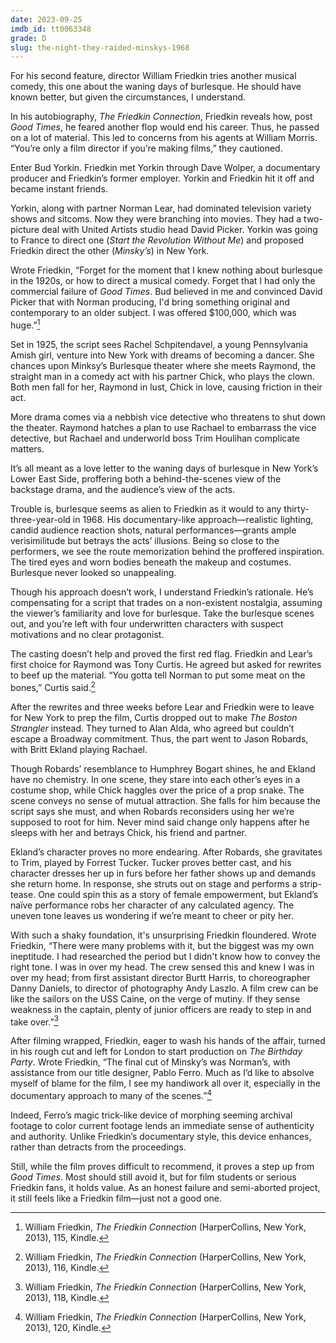 ```yaml
---
date: 2023-09-25
imdb_id: tt0063348
grade: D
slug: the-night-they-raided-minskys-1968
---
```


For his second feature, director William Friedkin tries another musical comedy, this one about the waning days of burlesque. He should have known better, but given the circumstances, I understand.

<!-- end -->

In his autobiography, _The Friedkin Connection_, Friedkin reveals how, post <span data-imdb-id="tt0061720">_Good Times_</span>, he feared another flop would end his career. Thus, he passed on a lot of material. This led to concerns from his agents at William Morris. “You’re only a film director if you’re making films,” they cautioned.

Enter Bud Yorkin. Friedkin met Yorkin through Dave Wolper, a documentary producer and Friedkin’s former employer. Yorkin and Friedkin hit it off and became instant friends.

Yorkin, along with partner Norman Lear, had dominated television variety shows and sitcoms. Now they were branching into movies. They had a two-picture deal with United Artists studio head David Picker. Yorkin was going to France to direct one (<span data-imdb-id="tt0066402">_Start the Revolution Without Me_</span>) and proposed Friedkin direct the other (_Minsky’s_) in New York.

Wrote Friedkin, “Forget for the moment that I knew nothing about burlesque in the 1920s, or how to direct a musical comedy. Forget that I had only the commercial failure of _Good Times_. Bud believed in me and convinced David Picker that with Norman producing, I'd bring something original and contemporary to an older subject. I was offered $100,000, which was huge.”[^1]

Set in 1925, the script sees Rachel Schpitendavel, a young Pennsylvania Amish girl, venture into New York with dreams of becoming a dancer. She chances upon Minksy’s Burlesque theater where she meets Raymond, the straight man in a comedy act with his partner Chick, who plays the clown. Both men fall for her, Raymond in lust, Chick in love, causing friction in their act.

More drama comes via a nebbish vice detective who threatens to shut down the theater. Raymond hatches a plan to use Rachael to embarrass the vice detective, but Rachael and underworld boss Trim Houlihan complicate matters.

It’s all meant as a love letter to the waning days of burlesque in New York’s Lower East Side, proffering both a behind-the-scenes view of the backstage drama, and the audience’s view of the acts.

Trouble is, burlesque seems as alien to Friedkin as it would to any thirty-three-year-old in 1968. His documentary-like approach—realistic lighting, candid audience reaction shots, natural performances—grants ample verisimilitude but betrays the acts’ illusions. Being so close to the performers, we see the route memorization behind the proffered inspiration. The tired eyes and worn bodies beneath the makeup and costumes. Burlesque never looked so unappealing.

Though his approach doesn’t work, I understand Friedkin’s rationale. He’s compensating for a script that trades on a non-existent nostalgia, assuming the viewer’s familiarity and love for burlesque. Take the burlesque scenes out, and you’re left with four underwritten characters with suspect motivations and no clear protagonist.

The casting doesn’t help and proved the first red flag. Friedkin and Lear’s first choice for Raymond was Tony Curtis. He agreed but asked for rewrites to beef up the material. “You gotta tell Norman to put some meat on the bones,” Curtis said.[^2]

After the rewrites and three weeks before Lear and Friedkin were to leave for New York to prep the film, Curtis dropped out to make <span data-imdb-id="tt0062755">_The Boston Strangler_</span> instead. They turned to Alan Alda, who agreed but couldn’t escape a Broadway commitment. Thus, the part went to Jason Robards, with Britt Ekland playing Rachael.

Though Robards’ resemblance to Humphrey Bogart shines, he and Ekland have no chemistry. In one scene, they stare into each other’s eyes in a costume shop, while Chick haggles over the price of a prop snake. The scene conveys no sense of mutual attraction. She falls for him because the script says she must, and when Robards reconsiders using her we’re supposed to root for him. Never mind said change only happens after he sleeps with her and betrays Chick, his friend and partner.

Ekland’s character proves no more endearing. After Robards, she gravitates to Trim, played by Forrest Tucker. Tucker proves better cast, and his character dresses her up in furs before her father shows up and demands she return home. In response, she struts out on stage and performs a strip-tease. One could spin this as a story of female empowerment, but Ekland’s naïve performance robs her character of any calculated agency. The uneven tone leaves us wondering if we’re meant to cheer or pity her.

With such a shaky foundation, it's unsurprising Friedkin floundered. Wrote Friedkin, “There were many problems with it, but the biggest was my own ineptitude. I had researched the period but I didn't know how to convey the right tone. I was in over my head. The crew sensed this and knew I was in over my head; from first assistant director Burtt Harris, to choreographer Danny Daniels, to director of photography Andy Laszlo. A film crew can be like the sailors on the USS Caine, on the verge of mutiny. If they sense weakness in the captain, plenty of junior officers are ready to step in and take over.”[^3]

After filming wrapped, Friedkin, eager to wash his hands of the affair, turned in his rough cut and left for London to start production on <psan data-imdb-id="tt0062732">_The Birthday Party_</span>. Wrote Friedkin, “The final cut of Minsky’s was Norman’s, with assistance from our title designer, Pablo Ferro. Much as I’d like to absolve myself of blame for the film, I see my handiwork all over it, especially in the documentary approach to many of the scenes.”[^4]

Indeed, Ferro’s magic trick-like device of morphing seeming archival footage to color current footage lends an immediate sense of authenticity and authority. Unlike Friedkin’s documentary style, this device enhances, rather than detracts from the proceedings.

Still, while the film proves difficult to recommend, it proves a step up from _Good Times_. Most should still avoid it, but for film students or serious Friedkin fans, it holds value. As an honest failure and semi-aborted project, it still feels like a Friedkin film—just not a good one.

[^1]: William Friedkin, _The Friedkin Connection_ (HarperCollins, New York, 2013), 115, Kindle.
[^2]: William Friedkin, _The Friedkin Connection_ (HarperCollins, New York, 2013), 116, Kindle.
[^3]: William Friedkin, _The Friedkin Connection_ (HarperCollins, New York, 2013), 118, Kindle.
[^4]: William Friedkin, _The Friedkin Connection_ (HarperCollins, New York, 2013), 120, Kindle.
